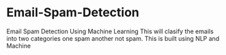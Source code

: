 # Email-Spam-Detection
Email Spam Detection Using Machine Learning
This will clasify the emails into two categories one spam another not spam.
This is built using NLP and Machine 
